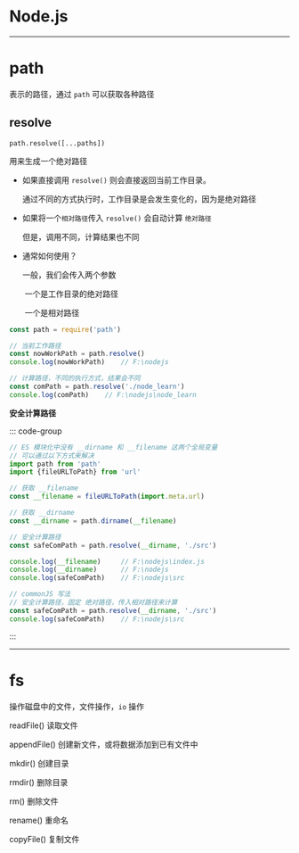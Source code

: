 # Node.js

---



# path

表示的路径，通过 `path` 可以获取各种路径

## resolve

`path.resolve([...paths])`

用来生成一个绝对路径

- 如果直接调用 `resolve()` 则会直接返回当前工作目录。

    通过不同的方式执行时，工作目录是会发生变化的，因为是绝对路径

- 如果将一个`相对路径`传入 `resolve()` 会自动计算 `绝对路径`

    但是，调用不同，计算结果也不同

- 通常如何使用？

    一般，我们会传入两个参数

    ​	一个是工作目录的绝对路径

    ​	一个是相对路径

```javascript
const path = require('path')

// 当前工作路径
const nowWorkPath = path.resolve()
console.log(nowWorkPath)    // F:\nodejs

// 计算路径，不同的执行方式，结果会不同
const comPath = path.resolve('./node_learn')
console.log(comPath)    // F:\nodejs\node_learn
```

**安全计算路径**

::: code-group

``` javascript [ES] {7,10,13}
// ES 模块化中没有 __dirname 和 __filename 这两个全局变量
// 可以通过以下方式来解决
import path from 'path'
import {fileURLToPath} from 'url'

// 获取 __filename
const __filename = fileURLToPath(import.meta.url)

// 获取 __dirname
const __dirname = path.dirname(__filename)

// 安全计算路径
const safeComPath = path.resolve(__dirname, './src')

console.log(__filename) 	// F:\nodejs\index.js
console.log(__dirname)  	// F:\nodejs
console.log(safeComPath)    // F:\nodejs\src
```



``` javascript [commonJS] {3}
// commonJS 写法
// 安全计算路径，固定 绝对路径，传入相对路径来计算
const safeComPath = path.resolve(__dirname, './src')
console.log(safeComPath)    // F:\nodejs\src
```

:::



---



# fs

操作磁盘中的文件，文件操作，`io` 操作



readFile() 读取文件

appendFile() 创建新文件，或将数据添加到已有文件中

mkdir() 创建目录

rmdir() 删除目录

rm() 删除文件

rename() 重命名

copyFile() 复制文件





































